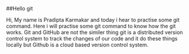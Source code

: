 
##Hello git

Hi, My name is Pradipta Karmakar
and today i hear to practise some git command.
Here i will practise some git command to know how the git works.
Git and GitHub are not the similer thing git is a distributed version control system to track the changes of our code and it do these things locally but Github is a cloud based version control system.